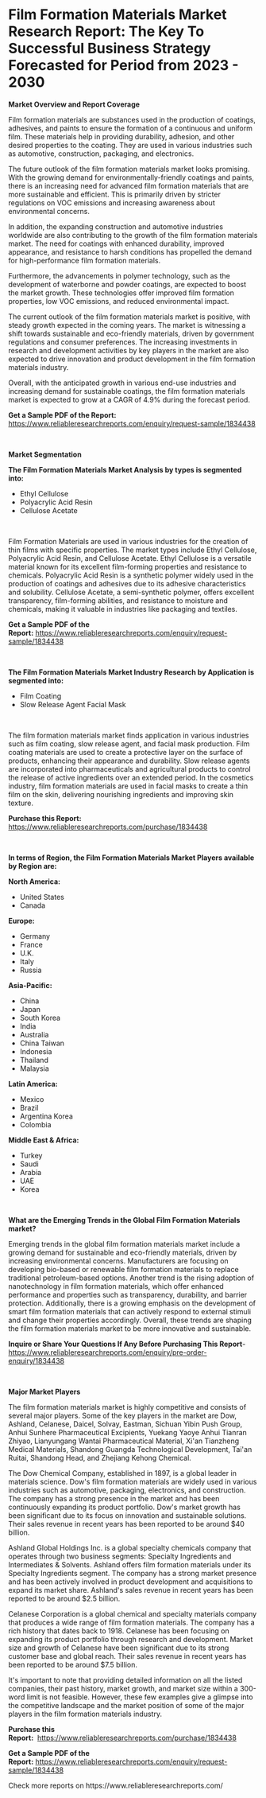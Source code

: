 <p><h1>Film Formation Materials Market Research Report: The Key To Successful Business Strategy Forecasted for Period from 2023 - 2030</h1></p><p><strong>Market Overview and Report Coverage</strong></p>
<p><p>Film formation materials are substances used in the production of coatings, adhesives, and paints to ensure the formation of a continuous and uniform film. These materials help in providing durability, adhesion, and other desired properties to the coating. They are used in various industries such as automotive, construction, packaging, and electronics.</p><p>The future outlook of the film formation materials market looks promising. With the growing demand for environmentally-friendly coatings and paints, there is an increasing need for advanced film formation materials that are more sustainable and efficient. This is primarily driven by stricter regulations on VOC emissions and increasing awareness about environmental concerns.</p><p>In addition, the expanding construction and automotive industries worldwide are also contributing to the growth of the film formation materials market. The need for coatings with enhanced durability, improved appearance, and resistance to harsh conditions has propelled the demand for high-performance film formation materials.</p><p>Furthermore, the advancements in polymer technology, such as the development of waterborne and powder coatings, are expected to boost the market growth. These technologies offer improved film formation properties, low VOC emissions, and reduced environmental impact.</p><p>The current outlook of the film formation materials market is positive, with steady growth expected in the coming years. The market is witnessing a shift towards sustainable and eco-friendly materials, driven by government regulations and consumer preferences. The increasing investments in research and development activities by key players in the market are also expected to drive innovation and product development in the film formation materials industry.</p><p>Overall, with the anticipated growth in various end-use industries and increasing demand for sustainable coatings, the film formation materials market is expected to grow at a CAGR of 4.9% during the forecast period.</p></p>
<p><strong>Get a Sample PDF of the Report:</strong> <a href="https://www.reliableresearchreports.com/enquiry/request-sample/1834438">https://www.reliableresearchreports.com/enquiry/request-sample/1834438</a></p>
<p>&nbsp;</p>
<p><strong>Market Segmentation</strong></p>
<p><strong>The Film Formation Materials Market Analysis by types is segmented into:</strong></p>
<p><ul><li>Ethyl Cellulose</li><li>Polyacrylic Acid Resin</li><li>Cellulose Acetate</li></ul></p>
<p>&nbsp;</p>
<p><p>Film Formation Materials are used in various industries for the creation of thin films with specific properties. The market types include Ethyl Cellulose, Polyacrylic Acid Resin, and Cellulose Acetate. Ethyl Cellulose is a versatile material known for its excellent film-forming properties and resistance to chemicals. Polyacrylic Acid Resin is a synthetic polymer widely used in the production of coatings and adhesives due to its adhesive characteristics and solubility. Cellulose Acetate, a semi-synthetic polymer, offers excellent transparency, film-forming abilities, and resistance to moisture and chemicals, making it valuable in industries like packaging and textiles.</p></p>
<p><strong>Get a Sample PDF of the Report:</strong>&nbsp;<a href="https://www.reliableresearchreports.com/enquiry/request-sample/1834438">https://www.reliableresearchreports.com/enquiry/request-sample/1834438</a></p>
<p>&nbsp;</p>
<p><strong>The Film Formation Materials Market Industry Research by Application is segmented into:</strong></p>
<p><ul><li>Film Coating</li><li>Slow Release Agent Facial Mask</li></ul></p>
<p>&nbsp;</p>
<p><p>The film formation materials market finds application in various industries such as film coating, slow release agent, and facial mask production. Film coating materials are used to create a protective layer on the surface of products, enhancing their appearance and durability. Slow release agents are incorporated into pharmaceuticals and agricultural products to control the release of active ingredients over an extended period. In the cosmetics industry, film formation materials are used in facial masks to create a thin film on the skin, delivering nourishing ingredients and improving skin texture.</p></p>
<p><strong>Purchase this Report:</strong>&nbsp; <a href="https://www.reliableresearchreports.com/purchase/1834438">https://www.reliableresearchreports.com/purchase/1834438</a></p>
<p>&nbsp;</p>
<p><strong>In terms of Region, the Film Formation Materials Market Players available by Region are:</strong></p>
<p>
    <p> <strong> North America: </strong>
        <ul>
            <li>United States</li>
            <li>Canada</li>
        </ul>
        </p> 
    <p> <strong> Europe: </strong>
        <ul>
            <li>Germany</li>
            <li>France</li>
            <li>U.K.</li>
            <li>Italy</li>
            <li>Russia</li>
        </ul>
        </p> 
    <p> <strong> Asia-Pacific: </strong>
        <ul>
            <li>China</li>
            <li>Japan</li>
            <li>South Korea</li>
            <li>India</li>
            <li>Australia</li>
            <li>China Taiwan</li>
            <li>Indonesia</li>
            <li>Thailand</li>
            <li>Malaysia</li>
        </ul>
        </p> 
    <p> <strong> Latin America: </strong>
        <ul>
            <li>Mexico</li>
            <li>Brazil</li>
            <li>Argentina Korea</li>
            <li>Colombia</li>
        </ul>
        </p> 
    <p> <strong> Middle East & Africa: </strong>
        <ul>
            <li>Turkey</li>
            <li>Saudi</li>
            <li>Arabia</li>
            <li>UAE</li>
            <li>Korea</li>
        </ul>
    </p>
    </p>
<p>&nbsp;</p>
<p><strong>What are the Emerging Trends in the Global Film Formation Materials market?</strong></p>
<p><p>Emerging trends in the global film formation materials market include a growing demand for sustainable and eco-friendly materials, driven by increasing environmental concerns. Manufacturers are focusing on developing bio-based or renewable film formation materials to replace traditional petroleum-based options. Another trend is the rising adoption of nanotechnology in film formation materials, which offer enhanced performance and properties such as transparency, durability, and barrier protection. Additionally, there is a growing emphasis on the development of smart film formation materials that can actively respond to external stimuli and change their properties accordingly. Overall, these trends are shaping the film formation materials market to be more innovative and sustainable.</p></p>
<p><strong>Inquire or Share Your Questions If Any Before Purchasing This Report</strong>- <a href="https://www.reliableresearchreports.com/enquiry/pre-order-enquiry/1834438">https://www.reliableresearchreports.com/enquiry/pre-order-enquiry/1834438</a></p>
<p>&nbsp;</p>
<p><strong>Major Market Players</strong></p>
<p><p>The film formation materials market is highly competitive and consists of several major players. Some of the key players in the market are Dow, Ashland, Celanese, Daicel, Solvay, Eastman, Sichuan Yibin Push Group, Anhui Sunhere Pharmaceutical Excipients, Yuekang Yaoye Anhui Tianran Zhiyao, Lianyungang Wantai Pharmaceutical Material, Xi'an Tianzheng Medical Materials, Shandong Guangda Technological Development, Tai'an Ruitai, Shandong Head, and Zhejiang Kehong Chemical.</p><p>The Dow Chemical Company, established in 1897, is a global leader in materials science. Dow's film formation materials are widely used in various industries such as automotive, packaging, electronics, and construction. The company has a strong presence in the market and has been continuously expanding its product portfolio. Dow's market growth has been significant due to its focus on innovation and sustainable solutions. Their sales revenue in recent years has been reported to be around $40 billion.</p><p>Ashland Global Holdings Inc. is a global specialty chemicals company that operates through two business segments: Specialty Ingredients and Intermediates & Solvents. Ashland offers film formation materials under its Specialty Ingredients segment. The company has a strong market presence and has been actively involved in product development and acquisitions to expand its market share. Ashland's sales revenue in recent years has been reported to be around $2.5 billion.</p><p>Celanese Corporation is a global chemical and specialty materials company that produces a wide range of film formation materials. The company has a rich history that dates back to 1918. Celanese has been focusing on expanding its product portfolio through research and development. Market size and growth of Celanese have been significant due to its strong customer base and global reach. Their sales revenue in recent years has been reported to be around $7.5 billion.</p><p>It's important to note that providing detailed information on all the listed companies, their past history, market growth, and market size within a 300-word limit is not feasible. However, these few examples give a glimpse into the competitive landscape and the market position of some of the major players in the film formation materials industry.</p></p>
<p><strong>Purchase this Report:</strong>&nbsp;&nbsp;<a href="https://www.reliableresearchreports.com/purchase/1834438">https://www.reliableresearchreports.com/purchase/1834438</a></p>
<p></p>
<p><strong>Get a Sample PDF of the Report:</strong>&nbsp;<a href="https://www.reliableresearchreports.com/enquiry/request-sample/1834438">https://www.reliableresearchreports.com/enquiry/request-sample/1834438</a></p>
<p>Check more reports on https://www.reliableresearchreports.com/</p>